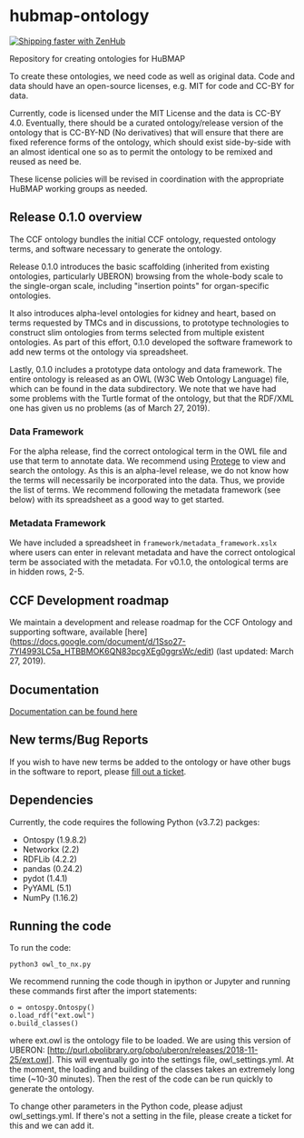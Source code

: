 # hubmap-ontology

[![Shipping faster with ZenHub](https://img.shields.io/badge/Shipping_faster_with-ZenHub-5e60ba.svg?style=flat-square)](https://app.zenhub.com/workspaces/ccf-ontology-5cb5dc061be1263b113a17b3/board)

Repository for creating ontologies for HuBMAP

To create these ontologies, we need code as well as original data. Code and data should have an open-source licenses, e.g. MIT for code and CC-BY for data.

Currently, code is licensed under the MIT License and the data is CC-BY 4.0. Eventually, there should be a curated ontology/release version of the ontology that is CC-BY-ND (No derivatives) that will ensure that there are fixed reference forms of the ontology, which should exist side-by-side with an almost identical one so as to permit the ontology to be remixed and reused as need be.

These license policies will be revised in coordination with the appropriate HuBMAP working groups as needed. 

## Release 0.1.0 overview 
The CCF ontology bundles the initial CCF ontology, requested ontology terms, and software necessary to generate the ontology. 

Release 0.1.0 introduces the basic scaffolding (inherited from existing ontologies, particularly UBERON) browsing from the whole-body scale to the single-organ scale, including "insertion points" for organ-specific ontologies. 

It also introduces alpha-level ontologies for kidney and heart, based on terms requested by TMCs and in discussions, to prototype technologies to construct slim ontologies from terms selected from multiple existent ontologies.
As part of this effort, 0.1.0 developed the software framework to add new terms ot the ontology via spreadsheet. 

Lastly, 0.1.0 includes a prototype data ontology and data framework.
The entire ontology is released as an OWL (W3C Web Ontology Language) file, which can be found in the data subdirectory.
We note that we have had some problems with the Turtle format of the ontology, but that the RDF/XML one has given us no problems (as of March 27, 2019).

### Data Framework

For the alpha release, find the correct ontological term in the OWL file and use that term to annotate data. We recommend using [Protege](https://protege.stanford.edu/products.php#desktop-protege) to view and search the ontology.
As this is an alpha-level release, we do not know how the terms will necessarily be incorporated into the data.
Thus, we provide the list of terms. We recommend following the metadata framework (see below) with its spreadsheet as a good way to get started.

### Metadata Framework

We have included a spreadsheet in
```framework/metadata_framework.xslx```
where users can enter in relevant metadata and have the correct ontological term be associated with the metadata.
For v0.1.0, the ontological terms are in hidden rows, 2-5.

## CCF Development roadmap
We maintain a development and release roadmap for the CCF Ontology and supporting software, available [here] (https://docs.google.com/document/d/1Sso27-7YI4993LC5a_HTBBMOK6QN83pcgXEg0ggrsWc/edit) (last updated: March 27, 2019).

## Documentation

[Documentation can be found here](https://docs.google.com/document/d/1X21O5DgGkq9ngPOsBZa-qy1-6Y2MiohJD7Bt-JFyysY/edit#)

## New terms/Bug Reports

If you wish to have new terms be added to the ontology or have other bugs in the software to report, please [fill out a ticket](https://github.com/hubmapconsortium/hubmap-ontology/issues).

## Dependencies

Currently, the code requires the following Python (v3.7.2)  packges:
* Ontospy (1.9.8.2)
* Networkx (2.2)
* RDFLib (4.2.2)
* pandas (0.24.2)
* pydot (1.4.1)
* PyYAML (5.1)
* NumPy (1.16.2)

## Running the code

To run the code:
```
python3 owl_to_nx.py
```
We recommend running the code though in ipython or Jupyter and running these commands first after the import statements:
```
o = ontospy.Ontospy()
o.load_rdf("ext.owl")
o.build_classes()
```
where ext.owl is the ontology file to be loaded. We are using this version of UBERON:  [http://purl.obolibrary.org/obo/uberon/releases/2018-11-25/ext.owl].
This will eventually go into the settings file, owl_settings.yml.
At the moment, the loading and building of the classes takes an extremely long time (~10-30 minutes). Then the rest of the code can be run quickly to generate the ontology.

To change other parameters in the Python code, please adjust owl_settings.yml.
If there's not a setting in the file, please create a ticket for this and we can add it.
